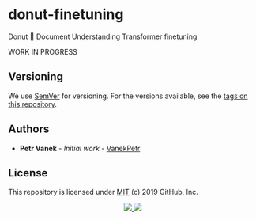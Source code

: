 # donut-finetuning
Donut 🍩 Document Understanding Transformer finetuning

WORK IN PROGRESS

## Versioning

We use [SemVer](http://semver.org/) for versioning. For the versions available, see the [tags on this repository](https://github.com/VanekPetr/investment-funnel/tags). 

## Authors

* **Petr Vanek** - *Initial work* - [VanekPetr](https://github.com/VanekPetr)


## License

This repository is licensed under [MIT](LICENSE) (c) 2019 GitHub, Inc.

<div align='center'>
<a href='https://github.com/vanekpetr/donut-finetuning/releases'>
<img src='https://img.shields.io/github/v/release/vanekpetr/donut-finetuning?color=%23FDD835&label=version&style=for-the-badge'>
</a>
<a href='https://github.com/vanekpetr/donut-finetuning/blob/main/LICENSE'>
<img src='https://img.shields.io/github/license/vanekpetr/donut-finetuning?style=for-the-badge'>
</a>
</div>